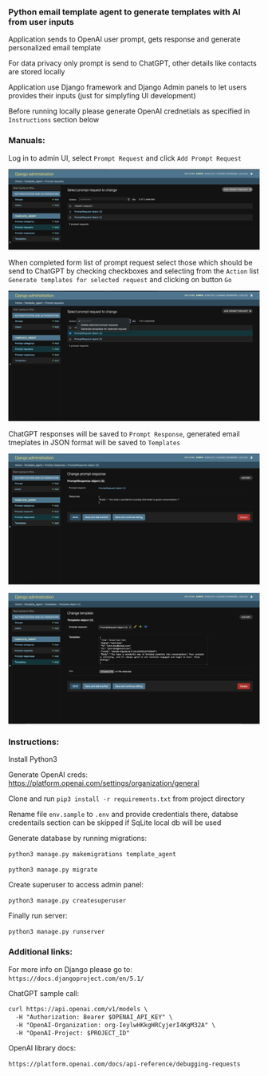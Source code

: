 ### Python email template agent to generate templates with AI from user inputs

Application sends to OpenAI user prompt, gets response and generate personalized email template

For data privacy only prompt is send to ChatGPT, other details like contacts are stored locally

Application use Django framework and Django Admin panels to let users provides their inputs (just for simplyfing UI development)

Before running locally please generate OpenAI crednetials as specified in `Instructions` section below

### Manuals:

Log in to admin UI, select `Prompt Request` and click `Add Prompt Request`

![Main](MainPage.png)

When completed form list of prompt request select those which should be send to ChatGPT by checking checkboxes and selecting from the `Action` list `Generate templates for selected request` and clicking on button `Go`

![SendingPrompt](SendingPrompt.png)

ChatGPT responses will be saved to `Prompt Response`, generated email tmeplates in JSON format will be saved to `Templates`

![PromptResponse](PromptResponse.png)

![Template](Template.png)


### Instructions:

Install Python3

Generate OpenAI creds:
https://platform.openai.com/settings/organization/general

Clone and run `pip3 install -r requirements.txt` from project directory

Rename file `env.sample` to `.env` and provide credentials there, databse credentails section can be skipped if SqLite local db will be used

Generate database by running migrations:

```python3 manage.py makemigrations template_agent```

```python3 manage.py migrate```

Create superuser to access admin panel:

```python3 manage.py createsuperuser```

Finally run server:

```python3 manage.py runserver```


### Additional links:

For more info on Django please go to: `https://docs.djangoproject.com/en/5.1/`

ChatGPT sample call:
```
curl https://api.openai.com/v1/models \
  -H "Authorization: Bearer $OPENAI_API_KEY" \
  -H "OpenAI-Organization: org-IeylwHKkgHRCyjerI4KgM32A" \
  -H "OpenAI-Project: $PROJECT_ID"
```

OpenAI library docs:

`https://platform.openai.com/docs/api-reference/debugging-requests`
